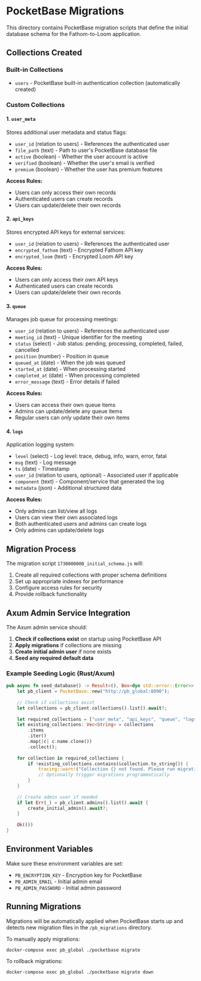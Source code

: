 # PocketBase Migrations

This directory contains PocketBase migration scripts that define the initial database schema for the Fathom-to-Loom application.

## Collections Created

### Built-in Collections
- `users` - PocketBase built-in authentication collection (automatically created)

### Custom Collections

#### 1. `user_meta`
Stores additional user metadata and status flags:
- `user_id` (relation to users) - References the authenticated user
- `file_path` (text) - Path to user's PocketBase database file
- `active` (boolean) - Whether the user account is active
- `verified` (boolean) - Whether the user's email is verified
- `premium` (boolean) - Whether the user has premium features

**Access Rules:**
- Users can only access their own records
- Authenticated users can create records
- Users can update/delete their own records

#### 2. `api_keys`
Stores encrypted API keys for external services:
- `user_id` (relation to users) - References the authenticated user
- `encrypted_fathom` (text) - Encrypted Fathom API key
- `encrypted_loom` (text) - Encrypted Loom API key

**Access Rules:**
- Users can only access their own API keys
- Authenticated users can create records
- Users can update/delete their own records

#### 3. `queue`
Manages job queue for processing meetings:
- `user_id` (relation to users) - References the authenticated user
- `meeting_id` (text) - Unique identifier for the meeting
- `status` (select) - Job status: pending, processing, completed, failed, cancelled
- `position` (number) - Position in queue
- `queued_at` (date) - When the job was queued
- `started_at` (date) - When processing started
- `completed_at` (date) - When processing completed
- `error_message` (text) - Error details if failed

**Access Rules:**
- Users can access their own queue items
- Admins can update/delete any queue items
- Regular users can only update their own items

#### 4. `logs`
Application logging system:
- `level` (select) - Log level: trace, debug, info, warn, error, fatal
- `msg` (text) - Log message
- `ts` (date) - Timestamp
- `user_id` (relation to users, optional) - Associated user if applicable
- `component` (text) - Component/service that generated the log
- `metadata` (json) - Additional structured data

**Access Rules:**
- Only admins can list/view all logs
- Users can view their own associated logs
- Both authenticated users and admins can create logs
- Only admins can update/delete logs

## Migration Process

The migration script `1730000000_initial_schema.js` will:

1. Create all required collections with proper schema definitions
2. Set up appropriate indexes for performance
3. Configure access rules for security
4. Provide rollback functionality

## Axum Admin Service Integration

The Axum admin service should:

1. **Check if collections exist** on startup using PocketBase API
2. **Apply migrations** if collections are missing
3. **Create initial admin user** if none exists
4. **Seed any required default data**

### Example Seeding Logic (Rust/Axum)

```rust
pub async fn seed_database() -> Result<(), Box<dyn std::error::Error>> {
    let pb_client = PocketBase::new("http://pb_global:8090");
    
    // Check if collections exist
    let collections = pb_client.collections().list().await?;
    
    let required_collections = ["user_meta", "api_keys", "queue", "logs"];
    let existing_collections: Vec<String> = collections
        .items
        .iter()
        .map(|c| c.name.clone())
        .collect();
    
    for collection in required_collections {
        if !existing_collections.contains(&collection.to_string()) {
            tracing::warn!("Collection {} not found. Please run migrations.", collection);
            // Optionally trigger migrations programmatically
        }
    }
    
    // Create admin user if needed
    if let Err(_) = pb_client.admins().list().await {
        create_initial_admin().await?;
    }
    
    Ok(())
}
```

## Environment Variables

Make sure these environment variables are set:

- `PB_ENCRYPTION_KEY` - Encryption key for PocketBase
- `PB_ADMIN_EMAIL` - Initial admin email
- `PB_ADMIN_PASSWORD` - Initial admin password

## Running Migrations

Migrations will be automatically applied when PocketBase starts up and detects new migration files in the `/pb_migrations` directory.

To manually apply migrations:
```bash
docker-compose exec pb_global ./pocketbase migrate
```

To rollback migrations:
```bash
docker-compose exec pb_global ./pocketbase migrate down
```
